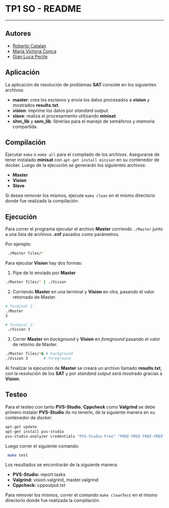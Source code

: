 # TP1 SO - README

<hr>


## Autores

- [Roberto Catalan](https://github.com/rcatalan98)
- [María Victoria Conca](https://github.com/Mickyconca)
- [Gian Luca Pecile](https://github.com/glpecile).

##  Aplicación

La aplicación de resolución de problemas **SAT** consiste en los siguientes archivos:

  + **master**: crea los esclavos y envía los datos procesados a **vision** y mostrados **results.txt**.
  + **vision**: imprime los datos por *standard output*.
  + **slave**: realiza el procesamiento utilizando **minisat**.
  + **shm_lib** y **sem_lib**: librerías para el manejo de semáforos y memoria compartida.

## Compilación

Ejecutar `make` o `make all` para el compilado de los archivos. Asegurarse de tener instalado **minisat** con ``apt-get install minisat`` en su contenedor de docker.
Luego de la ejecución se generarán los siguientes archivos: 

  + **Master**
  + **Vision**
  + **Slave**

Si desea remover los mismos, ejecute `make clean` en el mismo directorio donde fue realizada la compilación.

## Ejecución

Para correr el programa ejecutar el archivo **Master** corriendo `./Master` junto a una lista de archivos **.cnf** pasados como parámetros. 

Por ejemplo: 

```bash
 ./Master files/*
```

Para ejecutar **Vision** hay dos formas:

1. Pipe de lo enviado por **Master** 

```bash
./Master files/* | ./Vision
```

2. Corriendo **Master** en una terminal y **Vision** en otra, pasando el valor retornado de Master.

```bash
# Terminal 1:
./Master
3
```

```bash
# Terminal 2:
 ./Vision 3
```

3. Correr **Master** en *background* y **Vision** en *foreground* pasando el valor de retorno de Master.

```bash
./Master files/*& # background
./Vision 3       # foreground
```

Al finalizar la ejecución de **Master** se creará un archivo llamado **results.txt**, con la resolución de los **SAT** y por *standard output* será mostrado gracias a **Vision**.

## Testeo

Para el testeo con tanto **PVS-Studio**, **Cppcheck** como **Valgrind** se debe primero instalar **PVS-Studio** de no tenerlo, de la siguiente manera en su contenedor de *docker*.

```bash
apt-get update
apt-get install pvs-studio
pvs-studio-analyzer credentials "PVS-Studio Free" "FREE-FREE-FREE-FREE"
```

Luego correr el siguiente comando:

```bash
 make test
```

Los resultados se encontrarán de la siguiente manera:

 * **PVS-Studio:** report.tasks
 * **Valgrind:** vision.valgrind, master.valgrind
 * **Cppcheck:** cppoutput.txt

Para remover los mismos, correr el comando `make cleanTest` en el mismo directorio donde fue realizada la compilación.